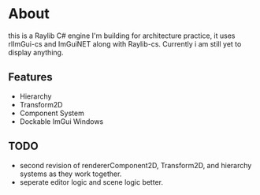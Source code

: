 # About
this is a Raylib C# engine I'm building for architecture practice, it uses rlImGui-cs and ImGuiNET along with Raylib-cs. Currently i am still yet to display anything.
## Features
- Hierarchy
- Transform2D
- Component System
- Dockable ImGui Windows
## TODO
- second revision of rendererComponent2D, Transform2D, and hierarchy systems as they work together.
- seperate editor logic and scene logic better.
